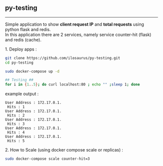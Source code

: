 ## py-testing
<hr>

Simple application to show **client request IP** and **total requests** using python flask and redis.  
In this application there are 2 services, namely service counter-hit (flask) and redis (cache).
  
1\. Deploy apps :  
```bash
git clone https://github.com/ilosaurus/py-testing.git
cd py-testing

sudo docker-compose up -d

## Testing ##
for i in {1..5}; do curl localhost:80 ; echo "" ;sleep 1; done
```
example output : 
```
User Address : 172.17.0.1.
 Hits : 1
User Address : 172.17.0.1.
 Hits : 2
User Address : 172.17.0.1.
 Hits : 3
User Address : 172.17.0.1.
 Hits : 4
User Address : 172.17.0.1.
 Hits : 5

```  

2\. How to Scale (using docker compose scale or replicas) :
```bash
sudo docker-compose scale counter-hit=3
```  
  
  
